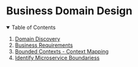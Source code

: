 # Business Domain Design

<!-- TABLE OF CONTENTS -->
<details open="open">
  <summary>Table of Contents</summary>
  <ol>
    <li>
      <a href="domain-discovery.md">Domain Discovery</a>
    </li>
    <li>
      <a href="business-requirements.md">Business Requirements</a>
    </li>
    <li>
      <a href="bounded-contexts-context-mapping.md">Bounded Contexts - Context Mapping</a>
    </li>
    <li>
      <a href="identify-microservice-boundariess.md">Identify Microservice Boundariess</a>
	</li>
  </ol>
</details>
